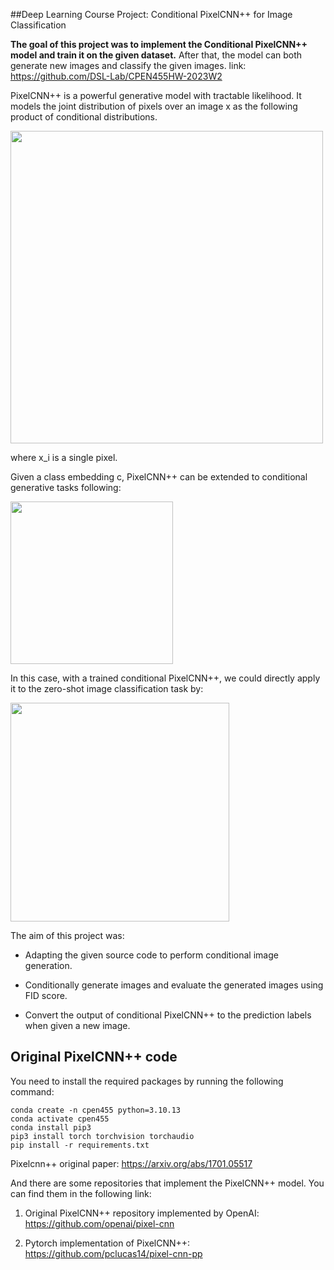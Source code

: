 ##Deep Learning Course Project: Conditional PixelCNN++ for Image Classification 

**The goal of this project was to implement the Conditional PixelCNN++ model and train it on the given dataset.** After that, the model can both generate new images and classify the given images. 
link: https://github.com/DSL-Lab/CPEN455HW-2023W2


PixelCNN++ is a powerful generative model with tractable likelihood. It models the joint distribution of pixels over an image x as the following product of conditional distributions.

<img src="https://cdn-uploads.huggingface.co/production/uploads/65000e786a230e55a65c45ad/-jZg8HEMyFnpduNsi-Alt.png" width = "500" align="center"/>

where x_i is a single pixel.

Given a class embedding c, PixelCNN++ can be extended to conditional generative tasks following:

<img src="https://cdn-uploads.huggingface.co/production/uploads/65000e786a230e55a65c45ad/_jv7O2Z_1s1oYLXjIqS1V.png" width = "260" align="center"/>

In this case, with a trained conditional PixelCNN++, we could directly apply it to the zero-shot image classification task by:

<img src="https://cdn-uploads.huggingface.co/production/uploads/65000e786a230e55a65c45ad/P4co1MxbW8tmhgYwBNOxk.png" width = "350" align="center"/>

The aim of this project was:
* Adapting the given source code to perform conditional image generation.
  
* Conditionally generate images and evaluate the generated images using FID score.

* Convert the output of conditional PixelCNN++ to the prediction labels when given a new image.
  


## Original PixelCNN++ code
You need to install the required packages by running the following command:
```
conda create -n cpen455 python=3.10.13
conda activate cpen455
conda install pip3
pip3 install torch torchvision torchaudio
pip install -r requirements.txt
```

Pixelcnn++ original paper: https://arxiv.org/abs/1701.05517

And there are some repositories that implement the PixelCNN++ model. You can find them in the following link:

1. Original PixelCNN++ repository implemented by OpenAI: https://github.com/openai/pixel-cnn

2. Pytorch implementation of PixelCNN++: https://github.com/pclucas14/pixel-cnn-pp
